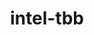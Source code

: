---
title: "intel-tbb"
layout: cache
categories: [package, v0.20.3]
meta: {"versions": ["2020.3", "2021.9.0"], "compilers": ["gcc@=11.1.0", "gcc@=11.3.0", "gcc@=11.4.0", "gcc@=7.3.1"], "oss": ["amzn2", "ubuntu20.04", "ubuntu22.04"], "platforms": ["linux"], "targets": ["aarch64", "neoverse_n1", "ppc64le", "x86_64_v3"], "stacks": ["aws-isc", "aws-isc-aarch64", "data-vis-sdk", "e4s", "e4s-power", "ml-linux-x86_64-cpu", "ml-linux-x86_64-cuda", "ml-linux-x86_64-rocm", "root", "tutorial"], "num_specs": 12, "num_specs_by_stack": {"aws-isc-aarch64": 2, "root": 12, "aws-isc": 1, "e4s-power": 2, "data-vis-sdk": 1, "e4s": 2, "tutorial": 1, "ml-linux-x86_64-cuda": 1, "ml-linux-x86_64-rocm": 1, "ml-linux-x86_64-cpu": 1}}
spec_details: [{"hash": "ahrwpyb3ryqzuzwxbaa3tjiqwbk6hhx3", "compiler": "gcc@=7.3.1", "versions": ["2021.9.0"], "os": "amzn2", "platform": "linux", "target": "aarch64", "variants": ["build_system=cmake", "build_type=Release", "cxxstd=default", "generator=make", "~ipo", "patches=12a9c3e", "+shared", "+tm"], "stacks": ["aws-isc-aarch64", "root"], "size": "-", "tarball": "https://binaries.spack.io/v0.20.3/build_cache/linux-amzn2-aarch64/gcc-7.3.1/intel-tbb-2021.9.0/linux-amzn2-aarch64-gcc-7.3.1-intel-tbb-2021.9.0-ahrwpyb3ryqzuzwxbaa3tjiqwbk6hhx3.spack"}, {"hash": "n4e2wzfat24mthxupang4sznlmvu3voy", "compiler": "gcc@=7.3.1", "versions": ["2021.9.0"], "os": "amzn2", "platform": "linux", "target": "neoverse_n1", "variants": ["build_system=cmake", "build_type=Release", "cxxstd=default", "generator=make", "~ipo", "patches=12a9c3e", "+shared", "+tm"], "stacks": ["aws-isc-aarch64", "root"], "size": "-", "tarball": "https://binaries.spack.io/v0.20.3/build_cache/linux-amzn2-neoverse_n1/gcc-7.3.1/intel-tbb-2021.9.0/linux-amzn2-neoverse_n1-gcc-7.3.1-intel-tbb-2021.9.0-n4e2wzfat24mthxupang4sznlmvu3voy.spack"}, {"hash": "dik532w27s5qwnyb3gdsbjhjkdngf4pm", "compiler": "gcc@=7.3.1", "versions": ["2021.9.0"], "os": "amzn2", "platform": "linux", "target": "x86_64_v3", "variants": ["build_system=cmake", "build_type=Release", "cxxstd=default", "generator=make", "~ipo", "patches=12a9c3e", "+shared", "+tm"], "stacks": ["root", "aws-isc"], "size": "-", "tarball": "https://binaries.spack.io/v0.20.3/build_cache/linux-amzn2-x86_64_v3/gcc-7.3.1/intel-tbb-2021.9.0/linux-amzn2-x86_64_v3-gcc-7.3.1-intel-tbb-2021.9.0-dik532w27s5qwnyb3gdsbjhjkdngf4pm.spack"}, {"hash": "guaxcddpdntxjunk22j2xoygdbac73f2", "compiler": "gcc@=11.1.0", "versions": ["2020.3"], "os": "ubuntu20.04", "platform": "linux", "target": "ppc64le", "variants": ["build_system=makefile", "cxxstd=default", "patches=62ba015,ce1fb16,d62cb66", "+shared", "+tm"], "stacks": ["root", "e4s-power"], "size": "-", "tarball": "https://binaries.spack.io/v0.20.3/build_cache/linux-ubuntu20.04-ppc64le/gcc-11.1.0/intel-tbb-2020.3/linux-ubuntu20.04-ppc64le-gcc-11.1.0-intel-tbb-2020.3-guaxcddpdntxjunk22j2xoygdbac73f2.spack"}, {"hash": "qmmjxwa6vyc5tjcho4pninbvrkromuh7", "compiler": "gcc@=11.1.0", "versions": ["2021.9.0"], "os": "ubuntu20.04", "platform": "linux", "target": "ppc64le", "variants": ["build_system=cmake", "build_type=Release", "cxxstd=default", "generator=make", "~ipo", "patches=12a9c3e", "+shared", "+tm"], "stacks": ["root", "e4s-power"], "size": "-", "tarball": "https://binaries.spack.io/v0.20.3/build_cache/linux-ubuntu20.04-ppc64le/gcc-11.1.0/intel-tbb-2021.9.0/linux-ubuntu20.04-ppc64le-gcc-11.1.0-intel-tbb-2021.9.0-qmmjxwa6vyc5tjcho4pninbvrkromuh7.spack"}, {"hash": "wetgdo7deslqumctzkhg673flixoz3yb", "compiler": "gcc@=11.1.0", "versions": ["2021.9.0"], "os": "ubuntu20.04", "platform": "linux", "target": "x86_64_v3", "variants": ["build_system=cmake", "build_type=Release", "cxxstd=default", "generator=make", "~ipo", "patches=12a9c3e", "+shared", "+tm"], "stacks": ["root", "data-vis-sdk"], "size": "-", "tarball": "https://binaries.spack.io/v0.20.3/build_cache/linux-ubuntu20.04-x86_64_v3/gcc-11.1.0/intel-tbb-2021.9.0/linux-ubuntu20.04-x86_64_v3-gcc-11.1.0-intel-tbb-2021.9.0-wetgdo7deslqumctzkhg673flixoz3yb.spack"}, {"hash": "r7u7jfq3nhgkrhslxukplxntz6bzycoe", "compiler": "gcc@=11.1.0", "versions": ["2021.9.0"], "os": "ubuntu20.04", "platform": "linux", "target": "x86_64_v3", "variants": ["build_system=cmake", "build_type=Release", "cxxstd=default", "generator=make", "~ipo", "patches=12a9c3e", "+shared", "+tm"], "stacks": ["root", "e4s"], "size": "-", "tarball": "https://binaries.spack.io/v0.20.3/build_cache/linux-ubuntu20.04-x86_64_v3/gcc-11.1.0/intel-tbb-2021.9.0/linux-ubuntu20.04-x86_64_v3-gcc-11.1.0-intel-tbb-2021.9.0-r7u7jfq3nhgkrhslxukplxntz6bzycoe.spack"}, {"hash": "jr4ng3ydsbmom65t6tqq4wxuft6ku2c4", "compiler": "gcc@=11.1.0", "versions": ["2020.3"], "os": "ubuntu20.04", "platform": "linux", "target": "x86_64_v3", "variants": ["build_system=makefile", "cxxstd=default", "patches=62ba015,ce1fb16,d62cb66", "+shared", "+tm"], "stacks": ["root", "e4s"], "size": "-", "tarball": "https://binaries.spack.io/v0.20.3/build_cache/linux-ubuntu20.04-x86_64_v3/gcc-11.1.0/intel-tbb-2020.3/linux-ubuntu20.04-x86_64_v3-gcc-11.1.0-intel-tbb-2020.3-jr4ng3ydsbmom65t6tqq4wxuft6ku2c4.spack"}, {"hash": "reaws3sixcnzft57ouytea43o3skkc6v", "compiler": "gcc@=11.3.0", "versions": ["2020.3"], "os": "ubuntu22.04", "platform": "linux", "target": "x86_64_v3", "variants": ["build_system=makefile", "cxxstd=default", "patches=62ba015,ce1fb16,d62cb66", "+shared", "+tm"], "stacks": ["root", "tutorial"], "size": "-", "tarball": "https://binaries.spack.io/v0.20.3/build_cache/linux-ubuntu22.04-x86_64_v3/gcc-11.3.0/intel-tbb-2020.3/linux-ubuntu22.04-x86_64_v3-gcc-11.3.0-intel-tbb-2020.3-reaws3sixcnzft57ouytea43o3skkc6v.spack"}, {"hash": "h6m66x33uadzef76luha6zcwasx6y2at", "compiler": "gcc@=11.4.0", "versions": ["2021.9.0"], "os": "ubuntu22.04", "platform": "linux", "target": "x86_64_v3", "variants": ["build_system=cmake", "build_type=Release", "cxxstd=default", "generator=make", "~ipo", "patches=12a9c3e", "+shared", "+tm"], "stacks": ["ml-linux-x86_64-cuda", "root"], "size": "-", "tarball": "https://binaries.spack.io/v0.20.3/build_cache/linux-ubuntu22.04-x86_64_v3/gcc-11.4.0/intel-tbb-2021.9.0/linux-ubuntu22.04-x86_64_v3-gcc-11.4.0-intel-tbb-2021.9.0-h6m66x33uadzef76luha6zcwasx6y2at.spack"}, {"hash": "avequzd2pvs54rt46ykum6eqop22vxgj", "compiler": "gcc@=11.4.0", "versions": ["2021.9.0"], "os": "ubuntu22.04", "platform": "linux", "target": "x86_64_v3", "variants": ["build_system=cmake", "build_type=Release", "cxxstd=default", "generator=make", "~ipo", "patches=12a9c3e", "+shared", "+tm"], "stacks": ["ml-linux-x86_64-rocm", "root"], "size": "-", "tarball": "https://binaries.spack.io/v0.20.3/build_cache/linux-ubuntu22.04-x86_64_v3/gcc-11.4.0/intel-tbb-2021.9.0/linux-ubuntu22.04-x86_64_v3-gcc-11.4.0-intel-tbb-2021.9.0-avequzd2pvs54rt46ykum6eqop22vxgj.spack"}, {"hash": "i7bk4zhll265uf6aetsv5luwamplnnll", "compiler": "gcc@=11.4.0", "versions": ["2021.9.0"], "os": "ubuntu22.04", "platform": "linux", "target": "x86_64_v3", "variants": ["build_system=cmake", "build_type=Release", "cxxstd=default", "generator=make", "~ipo", "patches=12a9c3e", "+shared", "+tm"], "stacks": ["root", "ml-linux-x86_64-cpu"], "size": "-", "tarball": "https://binaries.spack.io/v0.20.3/build_cache/linux-ubuntu22.04-x86_64_v3/gcc-11.4.0/intel-tbb-2021.9.0/linux-ubuntu22.04-x86_64_v3-gcc-11.4.0-intel-tbb-2021.9.0-i7bk4zhll265uf6aetsv5luwamplnnll.spack"}]
---